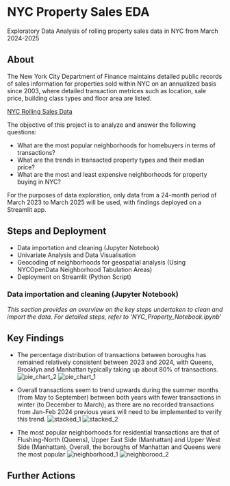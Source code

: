 # NYC Property Sales EDA 
Exploratory Data Analysis of rolling property sales data in NYC from March 2024-2025

## About 
The New York City Department of Finance maintains detailed public records of sales information for properties sold within NYC on an annualized basis since 2003, where detailed transaction metrices such as location, sale price, building class types and floor area are listed. 

[NYC Rolling Sales Data](https://www.nyc.gov/site/finance/property/property-rolling-sales-data.page)

The objective of this project is to analyze and answer the following questions: 

- What are the most popular neighborhoods for homebuyers in terms of transactions?
- What are the trends in transacted property types and their median price?
- What are the most and least expensive neighborhoods for property buying in NYC?

For the purposes of data exploration, only data from a 24-month period of March 2023 to March 2025 will be used, with findings deployed on a Streamlit app. 

## Steps and Deployment 
- Data importation and cleaning (Jupyter Notebook)
- Univariate Analysis and Data Visualisation
- Geocoding of neighborhoods for geospatial analysis (Using NYCOpenData Neighborhood Tabulation Areas)
- Deployment on Streamlit (Python Script)

### Data importation and cleaning (Jupyter Notebook)
*This section provides an overview on the key steps undertaken to clean and import the data. For detailed steps, refer to 'NYC_Property_Notebook.ipynb'*

## Key Findings 
- The percentage distribution of transactions between boroughs has remained relatively consistent between 2023 and 2024, with Queens, Brooklyn and Manhattan typically taking up about 80% of transactions. 
![pie_chart_2](https://github.com/user-attachments/assets/e9279e55-3aa5-44a7-8bc4-3a4ec306c50b)
![pie_chart_1](https://github.com/user-attachments/assets/f62291b3-0155-411b-ad34-7c4c65b22496)

- Overall transactions seem to trend upwards during the summer months (from May to September) between both years with fewer transactions in winter (to December to March); as there are no recorded transactions from Jan-Feb 2024 previous years will need to be implemented to verify this trend.
![stacked_1](https://github.com/user-attachments/assets/c34cf48c-d3cc-4784-aed7-16d56fa45e61)
![stacked_2](https://github.com/user-attachments/assets/0be90e17-cbca-4c4a-95f8-1dd79f853599)

- The most popular neighborhoods for residential transactions are that of Flushing-North (Queens), Upper East Side (Manhattan) and Upper West Side (Manhattan). Overall, the boroughs of Manhattan and Queens were the most popular 
![neighborhood_1](https://github.com/user-attachments/assets/bb0b0136-54e6-4e16-a904-af4dd6c22178)
![neighborood_2](https://github.com/user-attachments/assets/fcac198c-8ea8-47f7-9ff4-761fe1def57f)

## Further Actions 
